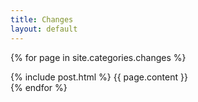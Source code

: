 ```yaml
---
title: Changes
layout: default
---
```


{% for page in site.categories.changes %}
<article class="post">
{% include post.html %}
{{ page.content }}
</article>
{% endfor %}
